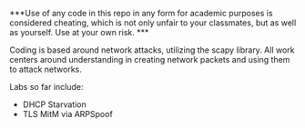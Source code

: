 ***Use of any code in this repo in any form for academic purposes is considered cheating, which is not only unfair to your classmates,
but as well as yourself. Use at your own risk. ***

Coding is based around network attacks, utilizing the scapy library. All work centers around understanding in creating network packets and using them to attack networks.

Labs so far include:

  - DHCP Starvation
  - TLS MitM via ARPSpoof
